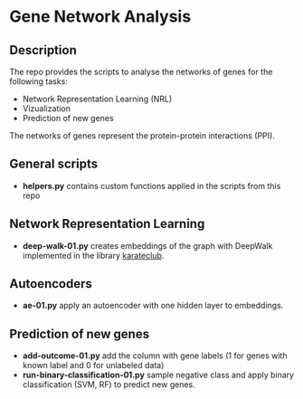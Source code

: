 # Gene Network Analysis 

## Description

The repo provides the scripts to analyse the networks of genes for the following tasks: 

* Network Representation Learning (NRL)
* Vizualization 
* Prediction of new genes

The networks of genes represent the protein-protein interactions (PPI).

## General scripts

* **helpers.py** contains custom functions applied in the scripts from this repo

## Network Representation Learning

* **deep-walk-01.py** creates embeddings of the graph with DeepWalk implemented in the library [karateclub](https://github.com/benedekrozemberczki/karateclub). 

## Autoencoders

* **ae-01.py** apply an autoencoder with one hidden layer to embeddings.

## Prediction of new genes

* **add-outcome-01.py** add the column with gene labels (1 for genes with known label and 0 for unlabeled data)
* **run-binary-classification-01.py** sample negative class and apply binary classification (SVM, RF) to predict new genes. 


